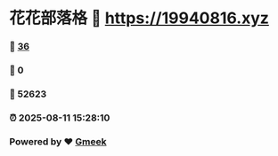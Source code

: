 # 花花部落格 :link: https://19940816.xyz 
### :page_facing_up: [36](https://19940816.xyz/tag.html) 
### :speech_balloon: 0 
### :hibiscus: 52623 
### :alarm_clock: 2025-08-11 15:28:10 
### Powered by :heart: [Gmeek](https://github.com/Meekdai/Gmeek)
